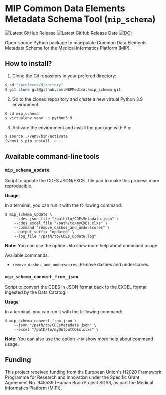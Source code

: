 # MIP Common Data Elements Metadata Schema Tool (`mip_schema`)

![Latest GitHub Release](https://img.shields.io/github/v/release/HBPMedical/mip_schema) ![Latest GitHub Release Date](https://img.shields.io/github/release-date/HBPMedical/mip_schema) [![DOI](https://zenodo.org/badge/DOI/10.5281/zenodo.8056344.svg)](https://doi.org/10.5281/zenodo.8056344)

Open-source Python package to manipulate Common Data Elements Metadata Schema for the Medical Informatics Platform (MIP).

## How to install?

1. Clone the Git repository in your prefered directory:

```bash
$ cd "/prefered/directory"
$ git clone git@github.com:HBPMedical/mip_schema.git
```

2. Go to the cloned repository and create a new virtual Python 3.9 environment:

```bash
$ cd mip_schema
$ virtualenv venv -p python3.9
```

3. Activate the environment and install the package with Pip:

```bash
$ source ./venv/bin/activate
(venv) $ pip install -e .
```

## Available command-line tools

### `mip_schema_update`

Script to update the CDES JSON/EXCEL file pair to make this process more reproducible. 

**Usage**

In a terminal, you can run it with the folllowing command:
```
$ mip_schema_update \
    --cdes_json_file "/path/to/CDEsMetadata.json" \
    --cdes_excel_file "/path/to/myCDEs.xlxs" \
    --command "remove_dashes_and_underscores" \
    --output_suffix "updated" \
    --log_file "/path/to/CDEs_update.log" 
```
**Note:** You can use the option `-h`to show more help about command usage.

Available commands:

- `remove_dashes_and_underscores`: Remove dashes and underscores.


### `mip_schema_convert_from_json`

Script to convert the CDES in JSON format back to the EXCEL format ingested by the Data Catatog.

**Usage**

In a terminal, you can run it with the folllowing command:
```
$ mip_schema_convert_from_json \
    --json "/path/to/CDEsMetadata.json" \
    --excel "/path/to/myOutputCDEs.xlxs" \
```
**Note:** You can also use the option `-h`to show more help about command usage.

## Funding

This project received funding from the European Union's H2020 Framework Programme for Research and Innovation under the Specific Grant Agreement No. 945539 (Human Brain Project SGA3, as part the Medical Informatics Platform (MIP)).
